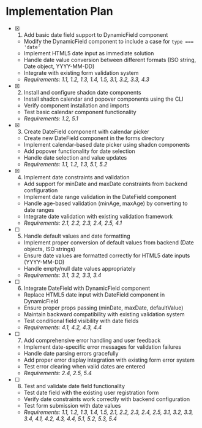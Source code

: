 # Implementation Plan

- [x] 1. Add basic date field support to DynamicField component





  - Modify the DynamicField component to include a case for `type === 'date'`
  - Implement HTML5 date input as immediate solution
  - Handle date value conversion between different formats (ISO string, Date object, YYYY-MM-DD)
  - Integrate with existing form validation system
  - _Requirements: 1.1, 1.2, 1.3, 1.4, 1.5, 3.1, 3.2, 3.3, 4.3_

- [x] 2. Install and configure shadcn date components





  - Install shadcn calendar and popover components using the CLI
  - Verify component installation and imports
  - Test basic calendar component functionality
  - _Requirements: 1.2, 5.1_

- [x] 3. Create DateField component with calendar picker





  - Create new DateField component in the forms directory
  - Implement calendar-based date picker using shadcn components
  - Add popover functionality for date selection
  - Handle date selection and value updates
  - _Requirements: 1.1, 1.2, 1.3, 5.1, 5.2_

- [x] 4. Implement date constraints and validation





  - Add support for minDate and maxDate constraints from backend configuration
  - Implement date range validation in the DateField component
  - Handle age-based validation (minAge, maxAge) by converting to date ranges
  - Integrate date validation with existing validation framework
  - _Requirements: 2.1, 2.2, 2.3, 2.4, 2.5, 4.1_

- [ ] 5. Handle default values and date formatting
  - Implement proper conversion of default values from backend (Date objects, ISO strings)
  - Ensure date values are formatted correctly for HTML5 date inputs (YYYY-MM-DD)
  - Handle empty/null date values appropriately
  - _Requirements: 3.1, 3.2, 3.3, 3.4_

- [ ] 6. Integrate DateField with DynamicField component
  - Replace HTML5 date input with DateField component in DynamicField
  - Ensure proper props passing (minDate, maxDate, defaultValue)
  - Maintain backward compatibility with existing validation system
  - Test conditional field visibility with date fields
  - _Requirements: 4.1, 4.2, 4.3, 4.4_

- [ ] 7. Add comprehensive error handling and user feedback
  - Implement date-specific error messages for validation failures
  - Handle date parsing errors gracefully
  - Add proper error display integration with existing form error system
  - Test error clearing when valid dates are entered
  - _Requirements: 2.4, 2.5, 5.4_

- [ ] 8. Test and validate date field functionality
  - Test date field with the existing user registration form
  - Verify date constraints work correctly with backend configuration
  - Test form submission with date values
  - _Requirements: 1.1, 1.2, 1.3, 1.4, 1.5, 2.1, 2.2, 2.3, 2.4, 2.5, 3.1, 3.2, 3.3, 3.4, 4.1, 4.2, 4.3, 4.4, 5.1, 5.2, 5.3, 5.4_